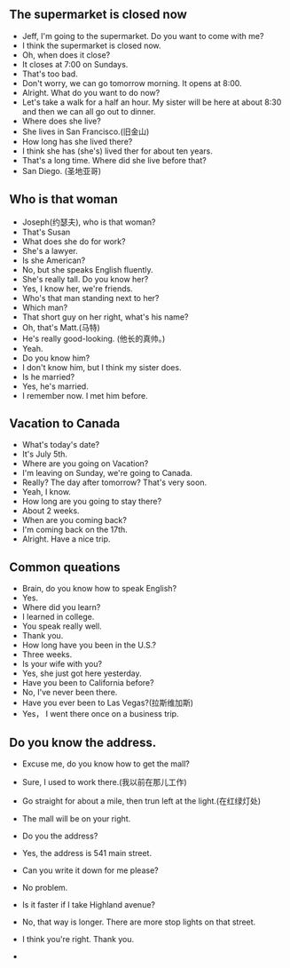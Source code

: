 ## The supermarket is closed now
- Jeff, I'm going to the supermarket. Do you want to come with me?
- I think the supermarket is closed now.
- Oh, when does it close?
- It closes at 7:00 on Sundays.
- That's too bad.
- Don't worry, we can go tomorrow morning. It opens at 8:00.
- Alright. What do you want to do now?
- Let's take a walk for a half an hour. My sister will be here at about 8:30 and then we can all go out to dinner. 
- Where does she live?
- She lives in San Francisco.(旧金山)
- How long has she lived there?
- I think she has (she's) lived ther for about ten years.
- That's a long time. Where did she live before that?
- San Diego. (圣地亚哥)
## Who is that woman
- Joseph(约瑟夫), who is that woman?
- That's Susan
- What does she do for work?
- She's a lawyer.
- Is she American?
- No, but she speaks English fluently.
- She's really tall. Do you know her?
- Yes, I know her, we're friends.
- Who's that man standing next to her?
- Which man?
- That short guy on her right, what's his name?
- Oh, that's Matt.(马特)
- He's really good-looking. (他长的真帅。)
- Yeah.
- Do you know him?
- I don't know him, but I think my sister does.
- Is he married?
- Yes, he's married.
- I remember now. I met him before.
## Vacation to Canada
- What's today's date?
- It's July 5th.
- Where are you going on Vacation?
- I'm leaving on Sunday, we're going to Canada.
- Really? The day after tomorrow? That's very soon.
- Yeah, I know.
- How long are you going to stay there?
- About 2 weeks.
- When are you coming back?
- I'm coming back on the 17th.
- Alright. Have a nice trip.
## Common queations
- Brain, do you know how to speak English?
- Yes.
- Where did you learn?
- I learned in college.
- You speak really well.
- Thank you.
- How long have you been in the U.S.?
- Three weeks.
- Is your wife with you?
- Yes, she just got here yesterday.
- Have you been to California before?
- No, I've never been there.
- Have you ever been to Las Vegas?(拉斯维加斯)
- Yes， I went there once on a business trip.
## Do you know the address.
- Excuse me, do you know how to get the mall?
- Sure, I used to work there.(我以前在那儿工作)
- Go straight for about a mile, then trun left at the light.(在红绿灯处)
- The mall will be on your right.
- Do you the address?
- Yes, the address is 541 main street.
- Can you write it down for me please?
- No problem.
- Is it faster if I take Highland avenue?
- No, that way is longer. There are more stop lights on that street.
- I think you're right. Thank you.

- 








